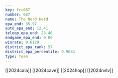 ```yaml
---
key: frc687
number: 687
name: The Nerd Herd
epa_end: 35.97
auto_epa_end: 12.41
teleop_epa_end: 23.46
endgame_epa_end: 0.09
winrate: 0.6129
district_epa_rank: 57
district_epa_percentile: 0.9684
type: Team
---
```

[[2024cala]]
[[2024cave]]
[[2024hop]]
[[2024nvlv]]
